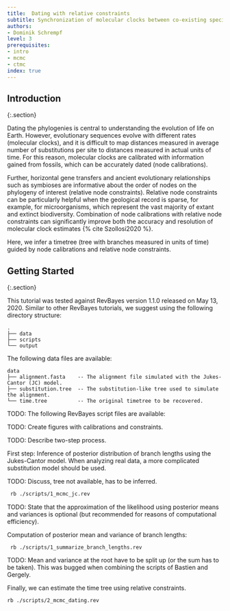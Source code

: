 ```yaml
---
title:  Dating with relative constraints
subtitle: Synchronization of molecular clocks between co-existing species
authors:
- Dominik Schrempf
level: 3
prerequisites:
- intro
- mcmc
- ctmc
index: true
---
```


Introduction
--------------
{:.section}

Dating the phylogenies is central to understanding the evolution of life on
Earth. However, evolutionary sequences evolve with different rates (molecular
clocks), and it is difficult to map distances measured in average number of
substitutions per site to distances measured in actual units of time. For this
reason, molecular clocks are calibrated with information gained from fossils,
which can be accurately dated (node calibrations).

Further, horizontal gene transfers and ancient evolutionary relationships such
as symbioses are informative about the order of nodes on the phylogeny of
interest (relative node constraints). Relative node constraints can be
particularly helpful when the geological record is sparse, for example, for
microorganisms, which represent the vast majority of extant and extinct
biodiversity. Combination of node calibrations with relative node constraints
can significantly improve both the accuracy and resolution of molecular clock
estimates {% cite Szollosi2020 %}.

Here, we infer a timetree (tree with branches measured in units of time) guided
by node calibrations and relative node constraints.

Getting Started
------------------
{:.section}

This tutorial was tested against RevBayes version 1.1.0 released on May
13, 2020. Similar to other RevBayes tutorials, we suggest using the following
directory structure:
```
.
├── data
├── scripts
└── output
```

The following data files are available:
```
data
├── alignment.fasta    -- The alignment file simulated with the Jukes-Cantor (JC) model.
├── substitution.tree  -- The substitution-like tree used to simulate the alignment.
└── time.tree          -- The original timetree to be recovered.
```

TODO: The following RevBayes script files are available:

TODO: Create figures with calibrations and constraints.

TODO: Describe two-step process.

First step: Inference of posterior distribution of branch lengths using the
Jukes-Cantor model. When analyzing real data, a more complicated substitution
model should be used.

TODO: Discuss, tree not available, has to be inferred.

```bash
 rb ./scripts/1_mcmc_jc.rev

```

TODO: State that the approximation of the likelihood using posterior means and
variances is optional (but recommended for reasons of computational efficiency).

Computation of posterior mean and variance of branch lengths:
```
 rb ./scripts/1_summarize_branch_lengths.rev
```

TODO: Mean and variance at the root have to be split up (or the sum has to be
taken). This was bugged when combining the scripts of Bastien and Gergely.

Finally, we can estimate the time tree using relative constraints.
```
rb ./scripts/2_mcmc_dating.rev
```
